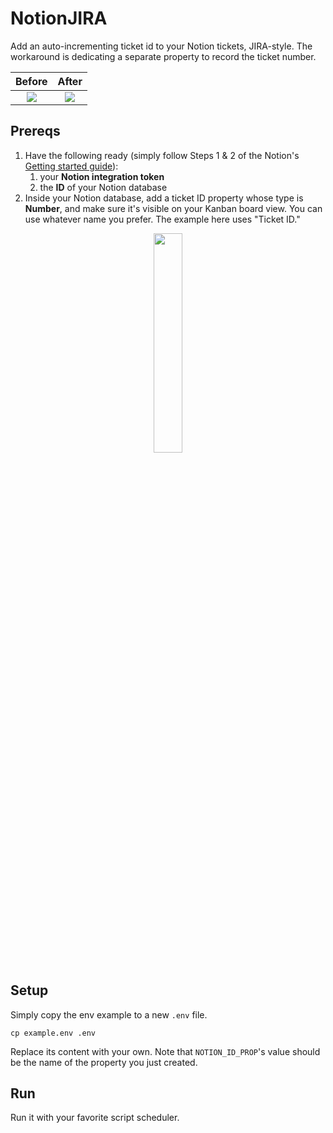 # NotionJIRA
Add an auto-incrementing ticket id to your Notion tickets, JIRA-style. 
The workaround is dedicating a separate property to record the ticket number.

Before                     |  After
:-------------------------:|:-------------------------:
<img src="https://user-images.githubusercontent.com/9939724/124348512-257a7f00-db9f-11eb-942e-e136b033f121.png">  |  <img src="https://user-images.githubusercontent.com/9939724/124348514-28756f80-db9f-11eb-8ac9-6cfe6e931f66.png">


## Prereqs
1. Have the following ready (simply follow Steps 1 & 2 of the Notion's [Getting started guide](https://developers.notion.com/docs/getting-started#getting-started)): 
   1. your **Notion integration token**
   2. the **ID** of your Notion database
2. Inside your Notion database, add a ticket ID property whose type is **Number**, and make sure it's visible on your Kanban board view. You can use whatever name you prefer. The example here uses "Ticket ID."

<p align="center">
  <img src="https://user-images.githubusercontent.com/9939724/124348670-19db8800-dba0-11eb-8dd4-ed368230c2d3.png" width="30%">
</p>


## Setup
Simply copy the env example to a new `.env` file.
```shell
cp example.env .env
```
Replace its content with your own. Note that `NOTION_ID_PROP`'s value should be the name of the property you just created.

## Run
Run it with your favorite script scheduler.
